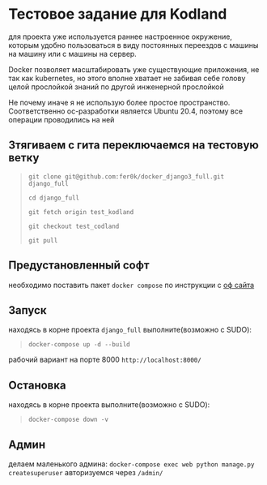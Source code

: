 # Тестовое задание для Kodland
для проекта уже используется раннее настроенное окружение, которым удобно пользоваться
 в виду постоянных переездов с машины на машину или с машины на сервер.

Docker позволяет масштабировать уже существующие приложения, не так как kubernetes,
но этого вполне хватает не забивая себе голову целой прослойкой знаний по другой
инженерной прослойкой

Не почему иначе я не использую более простое пространство.
Соответственно ос-разработки является Ubuntu 20.4,
 поэтому все операции проводились на ней

## Зтягиваем с гита переключаемся на тестовую ветку
> `git clone git@github.com:fer0k/docker_django3_full.git django_full`
>
> `cd django_full`
>
> `git fetch origin test_kodland`
>
> `git checkout test_codland`
>
> `git pull`


## Предустановленный софт
необходимо поставить пакет `docker compose` по инструкции 
с [оф сайта](https://docs.docker.com/compose/install/)

## Запуск
находясь в корне проекта `django_full` выполните(возможно с SUDO):
> `docker-compose up -d --build`

рабочий вариант на порте 8000 `http://localhost:8000/`

## Остановка
находясь в корне проекта выполните(возможно с SUDO):
> `docker-compose down -v`

## Админ
 делаем маленького админа:  `docker-compose exec web python manage.py createsuperuser`
 авторизуемся через `/admin/`